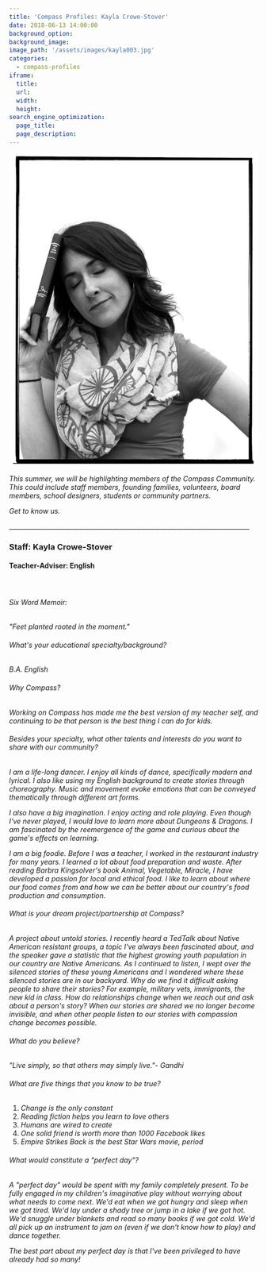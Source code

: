 ```yaml
---
title: 'Compass Profiles: Kayla Crowe-Stover'
date: 2018-06-13 14:00:00
background_option: 
background_image: 
image_path: '/assets/images/kayla003.jpg'
categories: 
  - compass-profiles
iframe: 
  title: 
  url:  
  width: 
  height:
search_engine_optimization:
  page_title:
  page_description:
---
```


![](/assets/images/kayla003.jpg)

*This summer, we will be highlighting members of the Compass Community.&nbsp; This could include staff members, founding families, volunteers, board members, school designers, students or community partners.*

*Get to know us.*

\_\_\_\_\_\_\_\_\_\_\_\_\_\_\_\_\_\_\_\_\_\_\_\_\_\_\_\_\_\_\_\_\_\_\_\_\_\_\_\_\_\_\_\_\_\_\_\_\_\_\_\_\_\_\_\_\_\_\_\_\_\_\_\_\_\_\_\_\_\_\_\_\_\_\_\_

### Staff: Kayla Crowe-Stover

#### Teacher-Adviser: English

#### &nbsp;

###### Six Word Memoir:&nbsp;

*"Feet planted rooted in the moment."*

###### What's your educational specialty/background?

*B.A. English*

###### Why Compass?

*Working on Compass has made me the best version of my teacher self, and continuing to be that person is the best thing I can do for kids.*

###### Besides your specialty, what other talents and interests do you want to share with our community?

*I am a life-long dancer. I enjoy all kinds of dance, specifically modern and lyrical. I also like using my English background to create stories through choreography. Music and movement evoke emotions that can be conveyed thematically through different art forms.*

*I also have a big imagination. I enjoy acting and role playing. Even though I've never played, I would love to learn more about Dungeons & Dragons. I am fascinated by the reemergence of the game and curious about the game's effects on learning.*

*I am a big foodie. Before I was a teacher, I worked in the restaurant industry for many years. I learned a lot about food preparation and waste. After reading Barbra Kingsolver's book Animal, Vegetable, Miracle, I have developed a passion for local and ethical food. I like to learn about where our food comes from and how we can be better about our country's food production and consumption.*

###### What is your dream project/partnership at Compass?

*A project about untold stories. I recently heard a TedTalk about Native American resistant groups, a topic I've always been fascinated about, and the speaker gave a statistic that the highest growing youth population in our country are Native Americans. As I continued to listen, I wept over the silenced stories of these young Americans and I wondered where these silenced stories are in our backyard. Why do we find it difficult asking people to share their stories? For example, military vets, immigrants, the new kid in class. How do relationships change when we reach out and ask about a person's story? When our stories are shared we no longer become invisible, and when other people listen to our stories with compassion change becomes possible.*

###### What do you believe?

*"Live simply, so that others may simply live."- Gandhi*

###### What are five things that you know to be true?

1. *Change is the only constant*
2. *Reading fiction helps you learn to love others*
3. *Humans are wired to create*
4. *One solid friend is worth more than 1000 Facebook likes*
5. *Empire Strikes Back is the best Star Wars movie, period*

###### What would constitute a "perfect day"?

*A "perfect day" would be spent with my family completely present. To be fully engaged in my children's imaginative play without worrying about what needs to come next. We'd eat when we got hungry and sleep when we got tired. We'd lay under a shady tree or jump in a lake if we got hot. We'd snuggle under blankets and read so many books if we got cold. We'd all pick up an instrument to jam on (even if we don't know how to play) and dance together.*

*The best part about my perfect day is that I've been privileged to have already had so many!*

&nbsp;